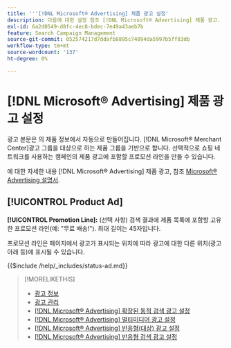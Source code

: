 ```yaml
---
title: '''[!DNL Microsoft® Advertising] 제품 광고 설정'
description: 다음에 대한 설정 참조 [!DNL Microsoft® Advertising] 제품 광고.
exl-id: 6a2d0549-d8fc-4ec8-bdec-7e49a43aeb7b
feature: Search Campaign Management
source-git-commit: 052574217d7ddafb8895c74094da5997b5ff83db
workflow-type: tm+mt
source-wordcount: '137'
ht-degree: 0%

---
```


# [!DNL Microsoft® Advertising] 제품 광고 설정

광고 본문은 의 제품 정보에서 자동으로 만들어집니다. [!DNL Microsoft® Merchant Center]광고 그룹을 대상으로 하는 제품 그룹을 기반으로 합니다. 선택적으로 쇼핑 네트워크를 사용하는 캠페인의 제품 광고에 포함할 프로모션 라인을 만들 수 있습니다.

에 대한 자세한 내용 [!DNL Microsoft® Advertising] 제품 광고, 참조 [Microsoft® Advertising 설명서](https://help.ads.microsoft.com/#apex/3/en/51082).

## [!UICONTROL Product Ad]

**[!UICONTROL Promotion Line]:** (선택 사항) 검색 결과에 제품 목록에 포함할 고유한 프로모션 라인(예: &quot;무료 배송!&quot;). 최대 길이는 45자입니다.

프로모션 라인은 페이지에서 광고가 표시되는 위치에 따라 광고에 대한 다른 위치(광고 아래 등)에 표시될 수 있습니다.

<!-- **[!UICONTROL Status]:** -->

{{$include /help/_includes/status-ad.md}}

>[!MORELIKETHIS]
>
>* [광고 정보](ad-about.md)
>* [광고 관리](ad-manage.md)
>* [[!DNL Microsoft® Advertising] 확장된 동적 검색 광고 설정](ad-settings-microsoft-dsa.md)
>* [[!DNL Microsoft® Advertising] 멀티미디어 광고 설정](ad-settings-microsoft-multimedia.md)
>* [[!DNL Microsoft® Advertising] 반응형(대상) 광고 설정](ad-settings-microsoft-responsive.md)
>* [[!DNL Microsoft® Advertising] 반응형 검색 광고 설정](ad-settings-microsoft-rsa.md)
